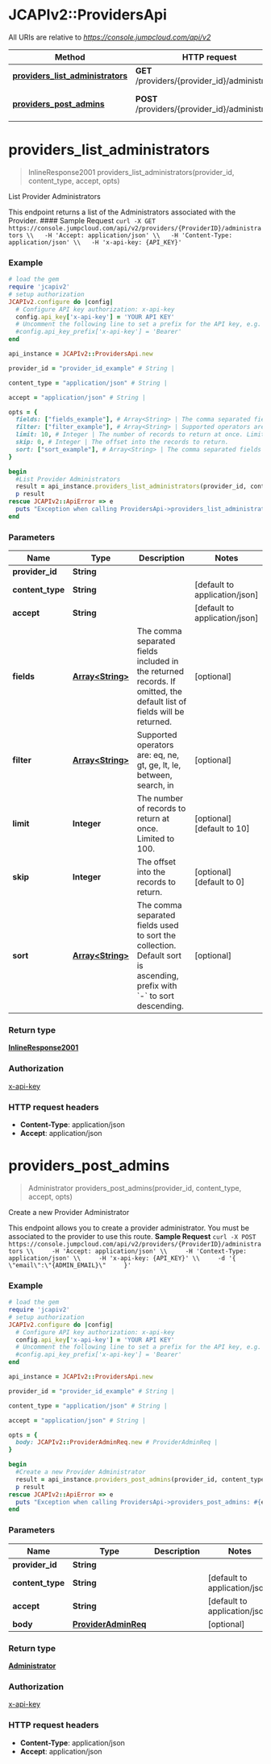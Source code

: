 # JCAPIv2::ProvidersApi

All URIs are relative to *https://console.jumpcloud.com/api/v2*

Method | HTTP request | Description
------------- | ------------- | -------------
[**providers_list_administrators**](ProvidersApi.md#providers_list_administrators) | **GET** /providers/{provider_id}/administrators | List Provider Administrators
[**providers_post_admins**](ProvidersApi.md#providers_post_admins) | **POST** /providers/{provider_id}/administrators | Create a new Provider Administrator


# **providers_list_administrators**
> InlineResponse2001 providers_list_administrators(provider_id, content_type, accept, opts)

List Provider Administrators

This endpoint returns a list of the Administrators associated with the Provider.  #### Sample Request ``` curl -X GET https://console.jumpcloud.com/api/v2/providers/{ProviderID}/administrators \\   -H 'Accept: application/json' \\   -H 'Content-Type: application/json' \\   -H 'x-api-key: {API_KEY}' ```

### Example
```ruby
# load the gem
require 'jcapiv2'
# setup authorization
JCAPIv2.configure do |config|
  # Configure API key authorization: x-api-key
  config.api_key['x-api-key'] = 'YOUR API KEY'
  # Uncomment the following line to set a prefix for the API key, e.g. 'Bearer' (defaults to nil)
  #config.api_key_prefix['x-api-key'] = 'Bearer'
end

api_instance = JCAPIv2::ProvidersApi.new

provider_id = "provider_id_example" # String | 

content_type = "application/json" # String | 

accept = "application/json" # String | 

opts = { 
  fields: ["fields_example"], # Array<String> | The comma separated fields included in the returned records. If omitted, the default list of fields will be returned. 
  filter: ["filter_example"], # Array<String> | Supported operators are: eq, ne, gt, ge, lt, le, between, search, in
  limit: 10, # Integer | The number of records to return at once. Limited to 100.
  skip: 0, # Integer | The offset into the records to return.
  sort: ["sort_example"], # Array<String> | The comma separated fields used to sort the collection. Default sort is ascending, prefix with `-` to sort descending. 
}

begin
  #List Provider Administrators
  result = api_instance.providers_list_administrators(provider_id, content_type, accept, opts)
  p result
rescue JCAPIv2::ApiError => e
  puts "Exception when calling ProvidersApi->providers_list_administrators: #{e}"
end
```

### Parameters

Name | Type | Description  | Notes
------------- | ------------- | ------------- | -------------
 **provider_id** | **String**|  | 
 **content_type** | **String**|  | [default to application/json]
 **accept** | **String**|  | [default to application/json]
 **fields** | [**Array&lt;String&gt;**](String.md)| The comma separated fields included in the returned records. If omitted, the default list of fields will be returned.  | [optional] 
 **filter** | [**Array&lt;String&gt;**](String.md)| Supported operators are: eq, ne, gt, ge, lt, le, between, search, in | [optional] 
 **limit** | **Integer**| The number of records to return at once. Limited to 100. | [optional] [default to 10]
 **skip** | **Integer**| The offset into the records to return. | [optional] [default to 0]
 **sort** | [**Array&lt;String&gt;**](String.md)| The comma separated fields used to sort the collection. Default sort is ascending, prefix with &#x60;-&#x60; to sort descending.  | [optional] 

### Return type

[**InlineResponse2001**](InlineResponse2001.md)

### Authorization

[x-api-key](../README.md#x-api-key)

### HTTP request headers

 - **Content-Type**: application/json
 - **Accept**: application/json



# **providers_post_admins**
> Administrator providers_post_admins(provider_id, content_type, accept, opts)

Create a new Provider Administrator

This endpoint allows you to create a provider administrator. You must be associated to the provider to use this route.  **Sample Request**  ``` curl -X POST https://console.jumpcloud.com/api/v2/providers/{ProviderID}/administrators \\     -H 'Accept: application/json' \\     -H 'Context-Type: application/json' \\     -H 'x-api-key: {API_KEY}' \\     -d '{       \"email\":\"{ADMIN_EMAIL}\"     }' ```

### Example
```ruby
# load the gem
require 'jcapiv2'
# setup authorization
JCAPIv2.configure do |config|
  # Configure API key authorization: x-api-key
  config.api_key['x-api-key'] = 'YOUR API KEY'
  # Uncomment the following line to set a prefix for the API key, e.g. 'Bearer' (defaults to nil)
  #config.api_key_prefix['x-api-key'] = 'Bearer'
end

api_instance = JCAPIv2::ProvidersApi.new

provider_id = "provider_id_example" # String | 

content_type = "application/json" # String | 

accept = "application/json" # String | 

opts = { 
  body: JCAPIv2::ProviderAdminReq.new # ProviderAdminReq | 
}

begin
  #Create a new Provider Administrator
  result = api_instance.providers_post_admins(provider_id, content_type, accept, opts)
  p result
rescue JCAPIv2::ApiError => e
  puts "Exception when calling ProvidersApi->providers_post_admins: #{e}"
end
```

### Parameters

Name | Type | Description  | Notes
------------- | ------------- | ------------- | -------------
 **provider_id** | **String**|  | 
 **content_type** | **String**|  | [default to application/json]
 **accept** | **String**|  | [default to application/json]
 **body** | [**ProviderAdminReq**](ProviderAdminReq.md)|  | [optional] 

### Return type

[**Administrator**](Administrator.md)

### Authorization

[x-api-key](../README.md#x-api-key)

### HTTP request headers

 - **Content-Type**: application/json
 - **Accept**: application/json



